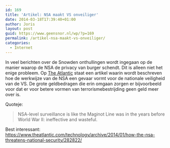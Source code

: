 ```yaml
---
id: 169
title: 'Artikel: NSA maakt VS onveiliger'
date: 2014-03-18T17:39:40+01:00
author: Joris
layout: post
guid: https://www.geensnor.nl/wp/?p=169
permalink: /artikel-nsa-maakt-vs-onveiliger/
categories:
  - Internet
---
```

In veel berichten over de Snowden onthullingen wordt ingegaan op de manier waarop de NSA de privacy van burger schendt. Dit is alleen niet het enige probleem. Op [The Atlantic](https://www.theatlantic.com/) staat een artikel waarin wordt beschreven hoe de werkwijze van de NSA een gevaar vormt voor de nationale veiligheid van de VS. De grote geldbedragen die erin omgaan zorgen er bijvoorbeeld voor dat er voor betere vormen van terrorismebestrijding geen geld meer over is.

Quoteje:

> NSA-level surveillance is like the Maginot Line was in the years before World War II: ineffective and wasteful.

Best interessant:  
<https://www.theatlantic.com/technology/archive/2014/01/how-the-nsa-threatens-national-security/282822/>